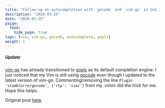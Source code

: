 ```yaml
---
title: "Follow-up on autocompletion with `gocode` and `vim-go` in Go1.11, transition to `gopls`"
description: "2020-03-25"
date: "2020-03-25"
paige:
  feed:
    hide_page: true
tags: [vim, vim-go, gocode, autocomplete, gopls]
weight: 1
---
```


##### Update
[vim-go](https://github.com/fatih/vim-go) has already transitioned to [gopls](https://github.com/golang/tools/blob/master/gopls/doc/user.md) as its default completion engine. I just noticed that my Vim is still using [gocode](https://github.com/stamblerre/gocode) even though I updated to the latest version of vim-go. Commenting/removing the line `Plugin 'stamblerre/gocode', {'rtp': 'vim/'}` from my .vimrc did the trick for me. Hope this helps.

Original post [here](https://flowerinthenight.com/blog/2018/09/20/vimgo-go111-gocode).

<br>
